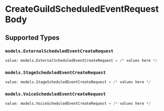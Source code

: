 # CreateGuildScheduledEventRequestBody


## Supported Types

### `models.ExternalScheduledEventCreateRequest`

```python
value: models.ExternalScheduledEventCreateRequest = /* values here */
```

### `models.StageScheduledEventCreateRequest`

```python
value: models.StageScheduledEventCreateRequest = /* values here */
```

### `models.VoiceScheduledEventCreateRequest`

```python
value: models.VoiceScheduledEventCreateRequest = /* values here */
```

